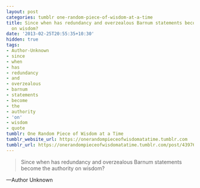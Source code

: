```yaml
---
layout: post
categories: tumblr one-random-piece-of-wisdom-at-a-time
title: Since when has redundancy and overzealous Barnum statements become the authority
  on wisdom?
date: '2013-02-25T20:55:35+10:30'
hidden: true
tags:
- Author-Unknown
- since
- when
- has
- redundancy
- and
- overzealous
- barnum
- statements
- become
- the
- authority
- 'on'
- wisdom
- quote
tumblr: One Random Piece of Wisdom at a Time
tumblr_website_url: https://onerandompieceofwisdomatatime.tumblr.com
tumblr_url: https://onerandompieceofwisdomatatime.tumblr.com/post/43976275800/since-when-has-redundancy-and-overzealous-barnum
---
```

> Since when has redundancy and overzealous Barnum statements become the authority on wisdom?

—Author Unknown
